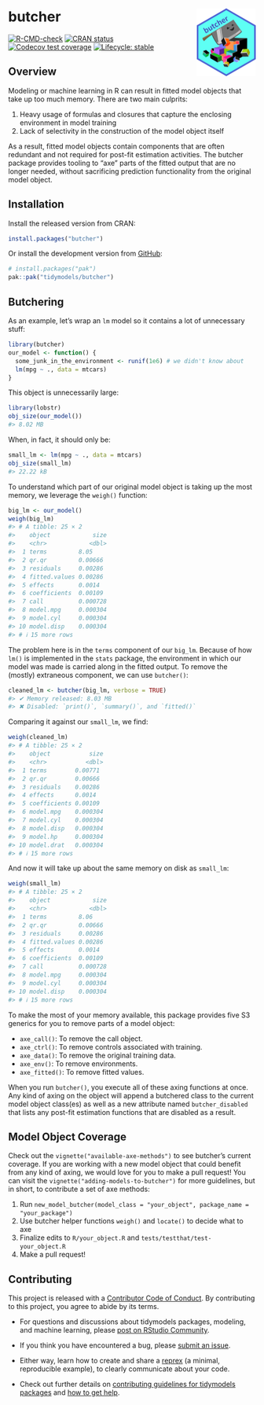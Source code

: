 
<!-- README.md is generated from README.Rmd. Please edit that file -->

# butcher <a href="https://butcher.tidymodels.org"><img src="man/figures/logo.png" align="right" height="138" alt="butcher website" /></a>

<!-- badges: start -->

[![R-CMD-check](https://github.com/tidymodels/butcher/actions/workflows/R-CMD-check.yaml/badge.svg)](https://github.com/tidymodels/butcher/actions/workflows/R-CMD-check.yaml)
[![CRAN
status](https://www.r-pkg.org/badges/version/butcher)](https://CRAN.R-project.org/package=butcher)
[![Codecov test
coverage](https://codecov.io/gh/tidymodels/butcher/branch/main/graph/badge.svg)](https://app.codecov.io/gh/tidymodels/butcher?branch=main)
[![Lifecycle:
stable](https://img.shields.io/badge/lifecycle-stable-brightgreen.svg)](https://lifecycle.r-lib.org/articles/stages.html#stable)
<!-- badges: end -->

## Overview

Modeling or machine learning in R can result in fitted model objects
that take up too much memory. There are two main culprits:

1.  Heavy usage of formulas and closures that capture the enclosing
    environment in model training
2.  Lack of selectivity in the construction of the model object itself

As a result, fitted model objects contain components that are often
redundant and not required for post-fit estimation activities. The
butcher package provides tooling to “axe” parts of the fitted output
that are no longer needed, without sacrificing prediction functionality
from the original model object.

## Installation

Install the released version from CRAN:

``` r
install.packages("butcher")
```

Or install the development version from [GitHub](https://github.com/):

``` r
# install.packages("pak")
pak::pak("tidymodels/butcher")
```

## Butchering

As an example, let’s wrap an `lm` model so it contains a lot of
unnecessary stuff:

``` r
library(butcher)
our_model <- function() {
  some_junk_in_the_environment <- runif(1e6) # we didn't know about
  lm(mpg ~ ., data = mtcars) 
}
```

This object is unnecessarily large:

``` r
library(lobstr)
obj_size(our_model())
#> 8.02 MB
```

When, in fact, it should only be:

``` r
small_lm <- lm(mpg ~ ., data = mtcars) 
obj_size(small_lm)
#> 22.22 kB
```

To understand which part of our original model object is taking up the
most memory, we leverage the `weigh()` function:

``` r
big_lm <- our_model()
weigh(big_lm)
#> # A tibble: 25 × 2
#>    object            size
#>    <chr>            <dbl>
#>  1 terms         8.05    
#>  2 qr.qr         0.00666 
#>  3 residuals     0.00286 
#>  4 fitted.values 0.00286 
#>  5 effects       0.0014  
#>  6 coefficients  0.00109 
#>  7 call          0.000728
#>  8 model.mpg     0.000304
#>  9 model.cyl     0.000304
#> 10 model.disp    0.000304
#> # ℹ 15 more rows
```

The problem here is in the `terms` component of our `big_lm`. Because of
how `lm()` is implemented in the `stats` package, the environment in
which our model was made is carried along in the fitted output. To
remove the (mostly) extraneous component, we can use `butcher()`:

``` r
cleaned_lm <- butcher(big_lm, verbose = TRUE)
#> ✔ Memory released: 8.03 MB
#> ✖ Disabled: `print()`, `summary()`, and `fitted()`
```

Comparing it against our `small_lm`, we find:

``` r
weigh(cleaned_lm)
#> # A tibble: 25 × 2
#>    object           size
#>    <chr>           <dbl>
#>  1 terms        0.00771 
#>  2 qr.qr        0.00666 
#>  3 residuals    0.00286 
#>  4 effects      0.0014  
#>  5 coefficients 0.00109 
#>  6 model.mpg    0.000304
#>  7 model.cyl    0.000304
#>  8 model.disp   0.000304
#>  9 model.hp     0.000304
#> 10 model.drat   0.000304
#> # ℹ 15 more rows
```

And now it will take up about the same memory on disk as `small_lm`:

``` r
weigh(small_lm)
#> # A tibble: 25 × 2
#>    object            size
#>    <chr>            <dbl>
#>  1 terms         8.06    
#>  2 qr.qr         0.00666 
#>  3 residuals     0.00286 
#>  4 fitted.values 0.00286 
#>  5 effects       0.0014  
#>  6 coefficients  0.00109 
#>  7 call          0.000728
#>  8 model.mpg     0.000304
#>  9 model.cyl     0.000304
#> 10 model.disp    0.000304
#> # ℹ 15 more rows
```

To make the most of your memory available, this package provides five S3
generics for you to remove parts of a model object:

- `axe_call()`: To remove the call object.
- `axe_ctrl()`: To remove controls associated with training.
- `axe_data()`: To remove the original training data.
- `axe_env()`: To remove environments.
- `axe_fitted()`: To remove fitted values.

When you run `butcher()`, you execute all of these axing functions at
once. Any kind of axing on the object will append a butchered class to
the current model object class(es) as well as a new attribute named
`butcher_disabled` that lists any post-fit estimation functions that are
disabled as a result.

## Model Object Coverage

Check out the `vignette("available-axe-methods")` to see butcher’s
current coverage. If you are working with a new model object that could
benefit from any kind of axing, we would love for you to make a pull
request! You can visit the `vignette("adding-models-to-butcher")` for
more guidelines, but in short, to contribute a set of axe methods:

1.  Run
    `new_model_butcher(model_class = "your_object", package_name = "your_package")`
2.  Use butcher helper functions `weigh()` and `locate()` to decide what
    to axe
3.  Finalize edits to `R/your_object.R` and
    `tests/testthat/test-your_object.R`
4.  Make a pull request!

## Contributing

This project is released with a [Contributor Code of
Conduct](https://contributor-covenant.org/version/2/0/CODE_OF_CONDUCT.html).
By contributing to this project, you agree to abide by its terms.

- For questions and discussions about tidymodels packages, modeling, and
  machine learning, please [post on RStudio
  Community](https://forum.posit.co/new-topic?category_id=15&tags=tidymodels,question).

- If you think you have encountered a bug, please [submit an
  issue](https://github.com/tidymodels/butcher/issues).

- Either way, learn how to create and share a
  [reprex](https://reprex.tidyverse.org/articles/articles/learn-reprex.html)
  (a minimal, reproducible example), to clearly communicate about your
  code.

- Check out further details on [contributing guidelines for tidymodels
  packages](https://www.tidymodels.org/contribute/) and [how to get
  help](https://www.tidymodels.org/help/).
